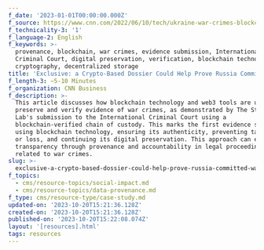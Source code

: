```yaml
---
f_date: '2023-01-01T00:00:00.000Z'
f_source: https://www.cnn.com/2022/06/10/tech/ukraine-war-crimes-blockchain/index.html
f_technicality-3: '1'
f_language-2: English
f_keywords: >-
  provenance, blockchain, war crimes, evidence submission, International
  Criminal Court, digital preservation, verification, blockchain technology,
  cryptography, decentralized storage
title: 'Exclusive: a Crypto-Based Dossier Could Help Prove Russia Committed War Crimes'
f_length-3: ~5-10 Minutes
f_organization: CNN Business
f_description: >-
  This article discusses how blockchain technology and web3 tools are used to
  preserve and verify evidence of war crimes, as demonstrated by The Starling
  Lab's submission to the International Criminal Court using a
  blockchain-verified chain of custody. This marks the first evidence submitted
  using blockchain technology, ensuring its authenticity, preventing tampering
  or loss, and continuing its digital preservation. This approach can enhance
  transparency through provenance and accountability in legal proceedings
  related to war crimes.
slug: >-
  exclusive-a-crypto-based-dossier-could-help-prove-russia-committed-war-crimes-b3d80
f_topics:
  - cms/resource-topics/social-impact.md
  - cms/resource-topics/data-provenance.md
f_type: cms/resource-type/case-study.md
updated-on: '2023-10-20T15:21:36.128Z'
created-on: '2023-10-20T15:21:36.128Z'
published-on: '2023-10-20T15:22:08.074Z'
layout: '[resources].html'
tags: resources
---
```



